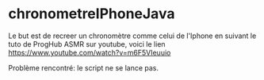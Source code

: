 # chronometreIPhoneJava
Le but est de recreer un chronomètre comme celui de  l'Iphone en suivant le tuto de ProgHub ASMR sur youtube, voici le lien https://www.youtube.com/watch?v=m6F5VIeuuio

Problème rencontré: le script ne se lance pas.
